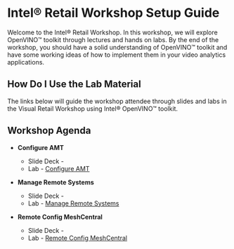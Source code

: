 # Intel® Retail Workshop Setup Guide
Welcome to the Intel® Retail Workshop. In this workshop, we will explore  OpenVINO™ toolkit through lectures and hands on labs. By the end of the workshop, you should have a solid understanding of OpenVINO™ toolkit and have some working ideas of how to implement them in your video analytics applications.
## How Do I Use the Lab Material
The links below will guide the workshop attendee through slides and labs in the Visual Retail Workshop using Intel® OpenVINO™ toolkit.

## Workshop Agenda
* **Configure AMT**
    - Slide Deck -
    - Lab - [Configure AMT](./Configure_AMT.md)


* **Manage Remote Systems**
  - Slide Deck -
  - Lab - [Manage Remote Systems](./Manage_Remote_Systems.md)


* **Remote Config MeshCentral**
  - Slide Deck -
  - Lab - [Remote Config MeshCentral](./Remote_Config_MeshCentral.md)
